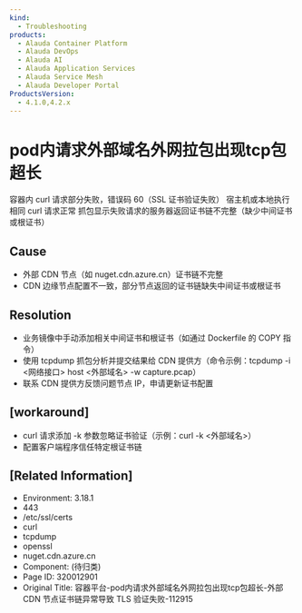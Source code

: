 ```yaml
---
kind:
  - Troubleshooting
products:
  - Alauda Container Platform
  - Alauda DevOps
  - Alauda AI
  - Alauda Application Services
  - Alauda Service Mesh
  - Alauda Developer Portal
ProductsVersion:
  - 4.1.0,4.2.x
---
```

<!-- A type of document that involves encountering a fault, diagnosing it, performing root cause analysis, and providing solutions. -->

# pod内请求外部域名外网拉包出现tcp包超长

容器内 curl 请求部分失败，错误码 60（SSL 证书验证失败） 宿主机或本地执行相同 curl 请求正常 抓包显示失败请求的服务器返回证书链不完整（缺少中间证书或根证书）

## Cause
- 外部 CDN 节点（如 nuget.cdn.azure.cn）证书链不完整
- CDN 边缘节点配置不一致，部分节点返回的证书链缺失中间证书或根证书

## Resolution
- 业务镜像中手动添加相关中间证书和根证书（如通过 Dockerfile 的 COPY 指令）
- 使用 tcpdump 抓包分析并提交结果给 CDN 提供方（命令示例：tcpdump -i <网络接口> host <外部域名> -w capture.pcap）
- 联系 CDN 提供方反馈问题节点 IP，申请更新证书配置

## [workaround]
- curl 请求添加 -k 参数忽略证书验证（示例：curl -k <外部域名>）
- 配置客户端程序信任特定根证书链

## [Related Information]
- Environment: 3.18.1
- 443
- /etc/ssl/certs
- curl
- tcpdump
- openssl
- nuget.cdn.azure.cn
- Component: (待归类)
- Page ID: 320012901
- Original Title: 容器平台-pod内请求外部域名外网拉包出现tcp包超长-外部 CDN 节点证书链异常导致 TLS 验证失败-112915
